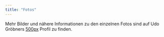 ```yaml
---
title: "Fotos"
---
```


Mehr Bilder und nähere Informationen zu den einzelnen Fotos sind auf
Udo Gröbners [500px](https://500px.com/udogroebner) Profil zu finden.
